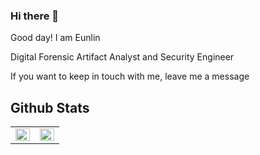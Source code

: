 ### Hi there 👋

Good day! I am Eunlin

Digital Forensic Artifact Analyst and Security Engineer

If you want to keep in touch with me, leave me a message

## Github Stats
<table frame="void">
  <tr>
    <td valign="top" width="50%">
<img src = "https://github-readme-stats.vercel.app/api?username=Leeeunlin&count_private=true&hide_border=true&show_icons=true&theme=dark" align="left" style = "width:100%" />
      </td>
    <td valign="top" width="50%">
<img src="https://github-readme-stats.vercel.app/api/top-langs/?username=Leeeunlin&hide_border=true" align="right" style="width: 100%" />
      </td>
  </tr>
</table>  
<!--
**Leeeunlin/leeeunlin** is a ✨ _special_ ✨ repository because its `README.md` (this file) appears on your GitHub profile.

Here are some ideas to get you started:

- 🔭 I’m currently working on ...
- 🌱 I’m currently learning ...
- 👯 I’m looking to collaborate on ...
- 🤔 I’m looking for help with ...
- 💬 Ask me about ...
- 📫 How to reach me: ...
- 😄 Pronouns: ...
- ⚡ Fun fact: ...
-->


